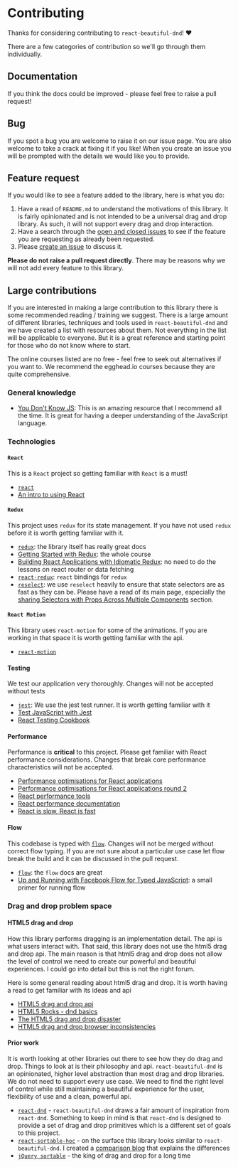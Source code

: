 # Contributing

Thanks for considering contributing to `react-beautiful-dnd`! ❤️

There are a few categories of contribution so we'll go through them individually.

## Documentation

If you think the docs could be improved - please feel free to raise a pull request!

## Bug

If you spot a bug you are welcome to raise it on our issue page. You are also welcome to take a crack at fixing it if you like! When you create an issue you will be prompted with the details we would like you to provide.

## Feature request

If you would like to see a feature added to the library, here is what you do:

1.  Have a read of `README.md` to understand the motivations of this library. It is fairly opinionated and is not intended to be a universal drag and drop library. As such, it will not support every drag and drop interaction.
2.  Have a search through the [open and closed issues](https://github.com/atlassian/react-beautiful-dnd/issues?utf8=%E2%9C%93&q=is%3Aissue) to see if the feature you are requesting as already been requested.
3.  Please [create an issue](https://github.com/atlassian/react-beautiful-dnd/issues/new) to discuss it.

**Please do not raise a pull request directly**. There may be reasons why we will not add every feature to this library.

## Large contributions

If you are interested in making a large contribution to this library there is some recommended reading / training we suggest. There is a large amount of different libraries, techniques and tools used in `react-beautiful-dnd` and we have created a list with resources about them. Not everything in the list will be applicable to everyone. But it is a great reference and starting point for those who do not know where to start.

The online courses listed are no free - feel free to seek out alternatives if you want to. We recommend the egghead.io courses because they are quite comprehensive.

### General knowledge

- [You Don't Know JS](https://github.com/getify/You-Dont-Know-JS): This is an amazing resource that I recommend all the time. It is great for having a deeper understanding of the JavaScript language.

### Technologies

#### `React`

This is a `React` project so getting familiar with `React` is a must!

- [`react`](https://facebook.github.io/react/)
- [An intro to using React](https://egghead.io/courses/start-using-react-to-build-web-applications)

#### `Redux`

This project uses `redux` for its state management. If you have not used `redux` before it is worth getting familiar with it.

- [`redux`](http://redux.js.org/docs/introduction/): the library itself has really great docs
- [Getting Started with Redux](https://egghead.io/courses/getting-started-with-redux): the whole course
- [Building React Applications with Idiomatic Redux](https://egghead.io/courses/building-react-applications-with-idiomatic-redux): no need to do the lessons on react router or data fetching
- [`react-redux`](https://github.com/reactjs/react-redux): `react` bindings for `redux`
- [`reselect`](https://github.com/reactjs/reselect): we use `reselect` heavily to ensure that state selectors are as fast as they can be. Please have a read of its main page, especially the [sharing Selectors with Props Across Multiple Components](https://github.com/reactjs/reselect#sharing-selectors-with-props-across-multiple-components) section.

#### `React Motion`

This library uses `react-motion` for some of the animations. If you are working in that space it is worth getting familiar with the api.

- [`react-motion`](https://github.com/chenglou/react-motion)

#### Testing

We test our application very thoroughly. Changes will not be accepted without tests

- [`jest`](https://facebook.github.io/jest/): We use the jest test runner. It is worth getting familiar with it
- [Test JavaScript with Jest](https://egghead.io/lessons/javascript-test-javascript-with-jest)
- [React Testing Cookbook](https://egghead.io/courses/react-testing-cookbook)

#### Performance

Performance is **critical** to this project. Please get familiar with React performance considerations. Changes that break core performance characteristics will not be accepted.

- [Performance optimisations for React applications](https://medium.com/@alexandereardon/performance-optimisations-for-react-applications-b453c597b191)
- [Performance optimisations for React applications round 2](https://medium.com/@alexandereardon/performance-optimisations-for-react-applications-round-2-2042e5c9af97)
- [React performance tools](https://facebook.github.io/react/docs/perf.html)
- [React performance documentation](https://facebook.github.io/react/docs/optimizing-performance.html)
- [React is slow, React is fast](https://marmelab.com/blog/2017/02/06/react-is-slow-react-is-fast.html)

#### Flow

This codebase is typed with [`flow`](https://flow.org/). Changes will not be merged without correct flow typing. If you are not sure about a particular use case let flow break the build and it can be discussed in the pull request.

- [`flow`](https://flow.org/en/docs/getting-started/): the `flow` docs are great
- [Up and Running with Facebook Flow for Typed JavaScript](https://egghead.io/lessons/javascript-up-and-running-with-facebook-flow-for-typed-javascript): a small primer for running flow

### Drag and drop problem space

#### HTML5 drag and drop

How this library performs dragging is an implementation detail. The api is what users interact with. That said, this library does not use the html5 drag and drop api. The main reason is that html5 drag and drop does not allow the level of control we need to create our powerful and beautiful experiences. I could go into detail but this is not the right forum.

Here is some general reading about html5 drag and drop. It is worth having a read to get familiar with its ideas and api

- [HTML5 drag and drop api](https://developer.mozilla.org/en-US/docs/Web/API/HTML_Drag_and_Drop_API)
- [HTML5 Rocks - dnd basics](https://www.html5rocks.com/en/tutorials/dnd/basics/)
- [The HTML5 drag and drop disaster](https://www.quirksmode.org/blog/archives/2009/09/the_html5_drag.html)
- [HTML5 drag and drop browser inconsistencies](http://mereskin.github.io/dnd/)

#### Prior work

It is worth looking at other libraries out there to see how they do drag and drop. Things to look at is their philosophy and api. `react-beautiful-dnd` is an opinionated, higher level abstraction than most drag and drop libraries. We do not need to support every use case. We need to find the right level of control while still maintaining a beautiful experience for the user, flexibility of use and a clean, powerful api.

- [`react-dnd`](react-dnd.github.io/react-dnd/) - `react-beautiful-dnd` draws a fair amount of inspiration from `react-dnd`. Something to keep in mind is that `react-dnd` is designed to provide a set of drag and drop primitives which is a different set of goals to this project.
- [`react-sortable-hoc`](https://github.com/clauderic/react-sortable-hoc/) - on the surface this library looks similar to `react-beautiful-dnd`. I created a [comparison blog](https://medium.com/@alexandereardon/thanks-for-reaching-out-dimitar-nestorov-8c0bf9abe19) that explains the differences
- [`jQuery sortable`](http://jqueryui.com/sortable/) - the king of drag and drop for a long time

